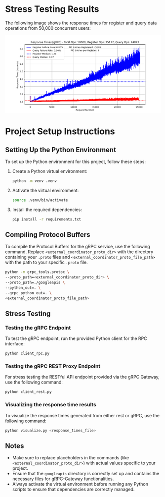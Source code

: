 # Stress Testing Results

The following image shows the response times for register and query data operations from 50,000 concurrent users:

![Response Times](assets/grpc_50000_users_response_times.png)

# Project Setup Instructions

## Setting Up the Python Environment

To set up the Python environment for this project, follow these steps:

1. Create a Python virtual environment:
   ```bash
   python -m venv .venv
   ```

2. Activate the virtual environment:
   ```bash
   source .venv/bin/activate
   ```

3. Install the required dependencies:
   ```bash
   pip install -r requirements.txt
   ```

## Compiling Protocol Buffers

To compile the Protocol Buffers for the gRPC service, use the following command. Replace `<external_coordinator_proto_dir>` with the directory containing your `.proto` files and `<external_coordinator_proto_file_path>` with the path to your specific `.proto` file.

```bash
python -m grpc_tools.protoc \
--proto_path=<external_coordinator_proto_dir> \
--proto_path=./googleapis \
--python_out=. \
--grpc_python_out=. \
<external_coordinator_proto_file_path>
```

## Stress Testing

### Testing the gRPC Endpoint

To test the gRPC endpoint, run the provided Python client for the RPC interface:

```bash
python client_rpc.py
```

### Testing the gRPC REST Proxy Endpoint

For stress testing the RESTful API endpoint provided via the gRPC Gateway, use the following command:

```bash
python client_rest.py
```

### Visualizing the response time results

To visualize the response times generated from either rest or gRPC, use the following command:

```bash
python visualize.py <response_times_file>
```

## Notes

- Make sure to replace placeholders in the commands (like `<external_coordinator_proto_dir>`) with actual values specific to your project.
- Ensure that the `googleapis` directory is correctly set up and contains the necessary files for gRPC-Gateway functionalities.
- Always activate the virtual environment before running any Python scripts to ensure that dependencies are correctly managed.
